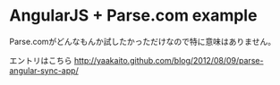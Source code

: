 # AngularJS + Parse.com example
Parse.comがどんなもんか試したかっただけなので特に意味はありません。

エントリはこちら http://yaakaito.github.com/blog/2012/08/09/parse-angular-sync-app/
